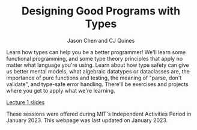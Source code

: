 <div align="center">

# Designing Good Programs with Types

Jason Chen and CJ Quines

</div>

Learn how types can help you be a better programmer! We'll learn some functional programming, and some type theory principles that apply no matter what language you're using. Learn about how type safety can give us better mental models, what algebraic datatypes or dataclasses are, the importance of pure functions and testing, the meaning of "parse, don't validate", and type-safe error handling. There'll be exercises and projects where you get to apply what we're learning.

[Lecture 1 slides](https://docs.google.com/presentation/d/1g753werDl_QEp1q_mK-WRk-LdpROmN74OIvexOiljBI/edit?usp=sharing)

These sessions were offered during MIT's Independent Activities Period in January 2023. This webpage was last updated on January 2023.
